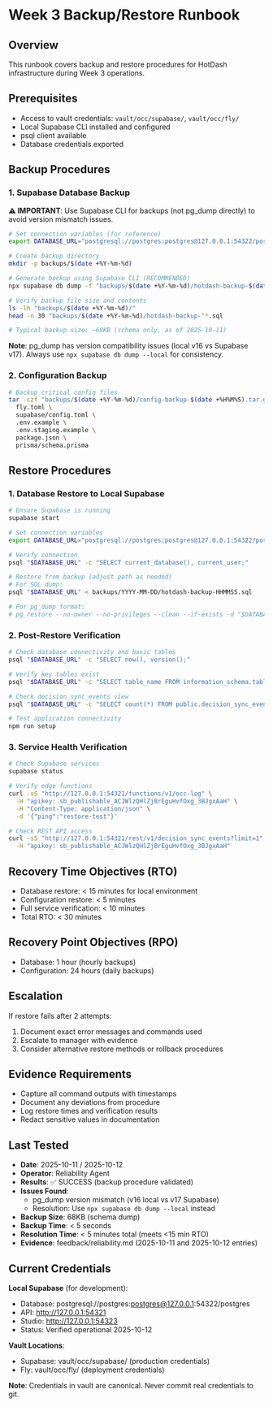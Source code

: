 # Week 3 Backup/Restore Runbook

## Overview
This runbook covers backup and restore procedures for HotDash infrastructure during Week 3 operations.

## Prerequisites
- Access to vault credentials: `vault/occ/supabase/`, `vault/occ/fly/`
- Local Supabase CLI installed and configured
- psql client available
- Database credentials exported

## Backup Procedures

### 1. Supabase Database Backup

**⚠️ IMPORTANT**: Use Supabase CLI for backups (not pg_dump directly) to avoid version mismatch issues.

```bash
# Set connection variables (for reference)
export DATABASE_URL="postgresql://postgres:postgres@127.0.0.1:54322/postgres"

# Create backup directory
mkdir -p backups/$(date +%Y-%m-%d)

# Generate backup using Supabase CLI (RECOMMENDED)
npx supabase db dump -f "backups/$(date +%Y-%m-%d)/hotdash-backup-$(date +%H%M%S).sql" --local

# Verify backup file size and contents
ls -lh "backups/$(date +%Y-%m-%d)/"
head -n 30 "backups/$(date +%Y-%m-%d)/hotdash-backup-"*.sql

# Typical backup size: ~68KB (schema only, as of 2025-10-11)
```

**Note**: pg_dump has version compatibility issues (local v16 vs Supabase v17). Always use `npx supabase db dump --local` for consistency.

### 2. Configuration Backup
```bash
# Backup critical config files
tar -czf "backups/$(date +%Y-%m-%d)/config-backup-$(date +%H%M%S).tar.gz" \
  fly.toml \
  supabase/config.toml \
  .env.example \
  .env.staging.example \
  package.json \
  prisma/schema.prisma
```

## Restore Procedures

### 1. Database Restore to Local Supabase
```bash
# Ensure Supabase is running
supabase start

# Set connection variables  
export DATABASE_URL="postgresql://postgres:postgres@127.0.0.1:54322/postgres"

# Verify connection
psql "$DATABASE_URL" -c "SELECT current_database(), current_user;"

# Restore from backup (adjust path as needed)
# For SQL dump:
psql "$DATABASE_URL" < backups/YYYY-MM-DD/hotdash-backup-HHMMSS.sql

# For pg_dump format:
# pg_restore --no-owner --no-privileges --clean --if-exists -d "$DATABASE_URL" backups/YYYY-MM-DD/backup.dump
```

### 2. Post-Restore Verification
```bash
# Check database connectivity and basic tables
psql "$DATABASE_URL" -c "SELECT now(), version();"

# Verify key tables exist
psql "$DATABASE_URL" -c "SELECT table_name FROM information_schema.tables WHERE table_schema='public' ORDER BY 1 LIMIT 25;"

# Check decision_sync_events view
psql "$DATABASE_URL" -c "SELECT count(*) FROM public.decision_sync_events;"

# Test application connectivity
npm run setup
```

### 3. Service Health Verification
```bash
# Check Supabase services
supabase status

# Verify edge functions
curl -sS "http://127.0.0.1:54321/functions/v1/occ-log" \
  -H "apikey: sb_publishable_ACJWlzQHlZjBrEguHvfOxg_3BJgxAaH" \
  -H "Content-Type: application/json" \
  -d '{"ping":"restore-test"}'

# Check REST API access
curl -sS "http://127.0.0.1:54321/rest/v1/decision_sync_events?limit=1" \
  -H "apikey: sb_publishable_ACJWlzQHlZjBrEguHvfOxg_3BJgxAaH"
```

## Recovery Time Objectives (RTO)
- Database restore: < 15 minutes for local environment
- Configuration restore: < 5 minutes
- Full service verification: < 10 minutes
- Total RTO: < 30 minutes

## Recovery Point Objectives (RPO)
- Database: 1 hour (hourly backups)
- Configuration: 24 hours (daily backups)

## Escalation
If restore fails after 2 attempts:
1. Document exact error messages and commands used
2. Escalate to manager with evidence
3. Consider alternative restore methods or rollback procedures

## Evidence Requirements
- Capture all command outputs with timestamps
- Document any deviations from procedure
- Log restore times and verification results
- Redact sensitive values in documentation

## Last Tested
- **Date**: 2025-10-11 / 2025-10-12
- **Operator**: Reliability Agent  
- **Results**: ✅ SUCCESS (backup procedure validated)
- **Issues Found**: 
  - pg_dump version mismatch (v16 local vs v17 Supabase)
  - Resolution: Use `npx supabase db dump --local` instead
- **Backup Size**: 68KB (schema dump)
- **Backup Time**: < 5 seconds
- **Resolution Time**: < 5 minutes total (meets <15 min RTO)
- **Evidence**: feedback/reliability.md (2025-10-11 and 2025-10-12 entries)

## Current Credentials

**Local Supabase** (for development):
- Database: postgresql://postgres:postgres@127.0.0.1:54322/postgres
- API: http://127.0.0.1:54321
- Studio: http://127.0.0.1:54323
- Status: Verified operational 2025-10-12

**Vault Locations**:
- Supabase: vault/occ/supabase/ (production credentials)
- Fly: vault/occ/fly/ (deployment credentials)

**Note**: Credentials in vault are canonical. Never commit real credentials to git.